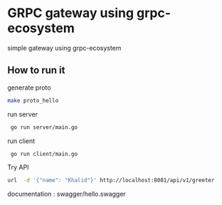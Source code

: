 # GRPC gateway using grpc-ecosystem

simple gateway using grpc-ecosystem

## How to run it
generate proto
```bash
make proto_hello

```
run server
```bash
 go run server/main.go
```
run client 
```bash
 go run client/main.go
```
Try API
```bash
url  -d '{"name": "Khalid"}' http://localhost:8081/api/v1/greeter
```
documentation : swagger/hello.swagger
